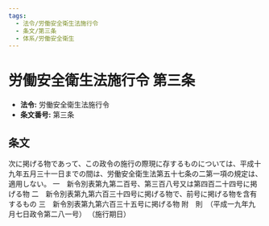 ```yaml
---
tags:
  - 法令/労働安全衛生法施行令
  - 条文/第三条
  - 体系/労働安全衛生
---
```

# 労働安全衛生法施行令 第三条

- **法令:** 労働安全衛生法施行令
- **条文番号:** 第三条

## 条文
次に掲げる物であって、この政令の施行の際現に存するものについては、平成十九年五月三十一日までの間は、労働安全衛生法第五十七条の二第一項の規定は、適用しない。
一　新令別表第九第二百号、第三百八号又は第四百二十四号に掲げる物
二　新令別表第九第六百三十四号に掲げる物で、前号に掲げる物を含有するもの
三　新令別表第九第六百三十五号に掲げる物
附　則　（平成一九年九月七日政令第二八一号）
（施行期日）


